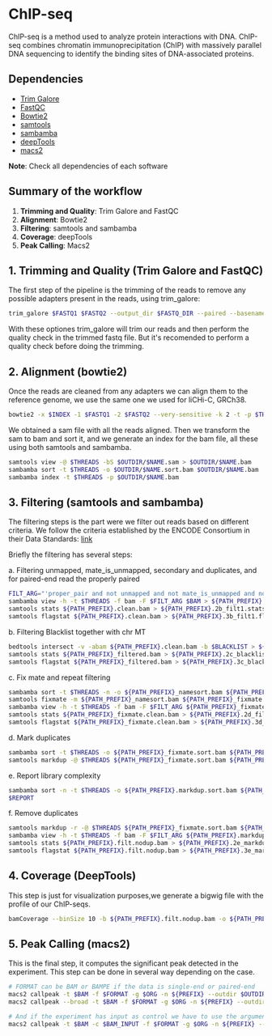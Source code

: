 # ChIP-seq

ChIP-seq is a method used to analyze protein interactions with DNA. ChIP-seq combines chromatin immunoprecipitation (ChIP) with massively parallel DNA sequencing to identify the binding sites of DNA-associated proteins.

## Dependencies

* [Trim Galore](https://www.bioinformatics.babraham.ac.uk/projects/trim_galore/)  
* [FastQC](https://www.bioinformatics.babraham.ac.uk/projects/fastqc/)  
* [Bowtie2](http://bowtie-bio.sourceforge.net/bowtie2/index.shtml)  
* [samtools](https://github.com/samtools/samtools)  
* [sambamba](https://lomereiter.github.io/sambamba/)
* [deepTools](https://deeptools.readthedocs.io/en/develop/index.html)  
* [macs2](https://github.com/macs3-project/MACS/wiki/Install-macs2)  


**Note**: Check all dependencies of each software

## Summary of the workflow

1.  **Trimming and Quality**: Trim Galore and FastQC
2.  **Alignment**: Bowtie2
3.  **Filtering**: samtools and sambamba
4.  **Coverage**: deepTools
5.  **Peak Calling**: Macs2

## 1. Trimming and Quality (Trim Galore and FastQC)

The first step of the pipeline is the trimming of the reads to remove any possible adapters present in the reads, using trim_galore:

```bash
trim_galore $FASTQ1 $FASTQ2 --output_dir $FASTQ_DIR --paired --basename $NAME -a $ADAPTERS -A $ADAPTERS --fastqc_args '--outdir $OUTDIR/quality' --cores $THREADS"
```

With these optiones trim_galore will trim our reads and then perform the quality check in the trimmed fastq file. But it's recomended to perform a quality check before doing the trimming.

## 2. Alignment (bowtie2)

Once the reads are cleaned from any adapters we can align them to the reference genome, we use the same one we used for liCHi-C, GRCh38.

```bash
bowtie2 -x $INDEX -1 $FASTQ1 -2 $FASTQ2 --very-sensitive -k 2 -t -p $THREADS -S $OUTDIR/$NAME.sam
```

We obtained a sam file with all the reads aligned. Then we transform the sam to bam and sort it, and we generate an index for the bam file, all these using both samtools and sambamba.

```bash
samtools view -@ $THREADS -bS $OUTDIR/$NAME.sam > $OUTDIR/$NAME.bam
sambamba sort -t $THREADS -o $OUTDIR/$NAME.sort.bam $OUTDIR/$NAME.bam
sambamba index -t $THREADS -p $OUTDIR/$NAME.bam
```

## 3. Filtering (samtools and sambamba)

The filtering steps is the part were we filter out reads based on different criteria. We follow the criteria established by the ENCODE Consortium in their Data Standards: [link](https://docs.google.com/document/d/1lG_Rd7fnYgRpSIqrIfuVlAz2dW1VaSQThzk836Db99c/edit#)

Briefly the filtering has several steps:

a.  Filtering unmapped, mate_is_unmapped, secondary and duplicates, and for paired-end read the properly paired

```bash
FILT_ARG="'proper_pair and not unmapped and not mate_is_unmapped and not secondary_alignment and not duplicate'"
sambamba view -h -t $THREADS -f bam -F $FILT_ARG $BAM > ${PATH_PREFIX}.clean.bam
samtools stats ${PATH_PREFIX}.clean.bam > ${PATH_PREFIX}.2b_filt1.stats
samtools flagstat ${PATH_PREFIX}.clean.bam > ${PATH_PREFIX}.3b_filt1.flagstat
```

b.  Filtering Blacklist together with chr MT

```bash
bedtools intersect -v -abam ${PATH_PREFIX}.clean.bam -b $BLACKLIST > ${PATH_PREFIX}_filtered.bam
samtools stats ${PATH_PREFIX}_filtered.bam > ${PATH_PREFIX}.2c_blacklist.stats
samtools flagstat ${PATH_PREFIX}_filtered.bam > ${PATH_PREFIX}.3c_blacklist.flagstat
```

c.  Fix mate and repeat filtering

```bash
sambamba sort -t $THREADS -n -o ${PATH_PREFIX}_namesort.bam ${PATH_PREFIX}_filtered.bam
samtools fixmate -m ${PATH_PREFIX}_namesort.bam ${PATH_PREFIX}_fixmate.bam
sambamba view -h -t $THREADS -f bam -F $FILT_ARG ${PATH_PREFIX}_fixmate.bam > ${PATH_PREFIX}_fixmate.clean.bam
samtools stats ${PATH_PREFIX}_fixmate.clean.bam > ${PATH_PREFIX}.2d_filt2.stats
samtools flagstat ${PATH_PREFIX}_fixmate.clean.bam > ${PATH_PREFIX}.3d_filt2.flagstat
```

d.  Mark duplicates

```bash
sambamba sort -t $THREADS -o ${PATH_PREFIX}_fixmate.sort.bam ${PATH_PREFIX}_fixmate.clean.bam
samtools markdup -@ $THREADS ${PATH_PREFIX}_fixmate.sort.bam ${PATH_PREFIX}.markdup.bam
```

e.  Report library complexity

```bash
sambamba sort -n -t $THREADS -o ${PATH_PREFIX}.markdup.sort.bam ${PATH_PREFIX}.markdup.bam
$REPORT
```

f.  Remove duplicates

```bash
samtools markdup -r -@ $THREADS ${PATH_PREFIX}_fixmate.sort.bam ${PATH_PREFIX}.markdup.bam 2> ${PATH_PREFIX}.4e_markdup.txt
sambamba view -h -t $THREADS -f bam -F $FILT_ARG ${PATH_PREFIX}.markdup.bam | sambamba sort -t 10 /dev/stdin -o ${PATH_PREFIX}.filt.nodup.bam
samtools stats ${PATH_PREFIX}.filt.nodup.bam > ${PATH_PREFIX}.2e_markdup.stats
samtools flagstat ${PATH_PREFIX}.filt.nodup.bam > ${PATH_PREFIX}.3e_markdup.flagstat
```
## 4. Coverage (DeepTools)

This step is just for visualization purposes,we generate a bigwig file with the profile of our ChIP-seqs.

```bash
bamCoverage --binSize 10 -b ${PATH_PREFIX}.filt.nodup.bam -o ${PATH_PREFIX}.bw
```
## 5. Peak Calling (macs2)

This is the final step, it computes the significant peak detected in the experiment. This step can be done in several way depending on the case.

```bash
# FORMAT can be BAM or BAMPE if the data is single-end or paired-end
macs2 callpeak -t $BAM -f $FORMAT -g $ORG -n ${PREFIX} --outdir $OUTDIR/peaks # This is the default way, or narrow peak mode
macs2 callpeak --broad -t $BAM -f $FORMAT -g $ORG -n ${PREFIX} --outdir $OUTDIR/peaks # with --broad, we enable the broad peak mode for wider marks

# And if the experiment has input as control we have to use the argument -c, for example:
macs2 callpeak -t $BAM -c $BAM_INPUT -f $FORMAT -g $ORG -n ${PREFIX} --outdir $OUTDIR/peaks
```

